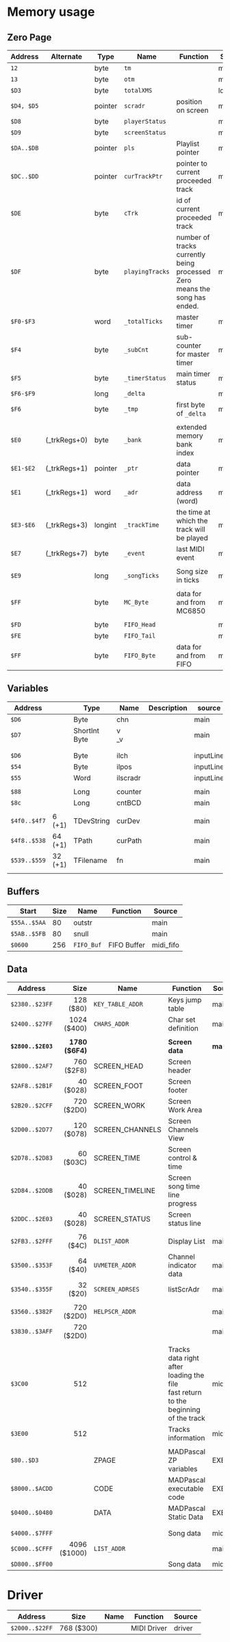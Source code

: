 # Memory usage

## Zero Page

| Address    | Alternate    | Type    | Name            | Function                                                     | Source    |
| ---------- | ------------ | ------- | --------------- | ------------------------------------------------------------ | --------- |
| `12`       |              | byte    | `tm`            |                                                              | main      |
| `13`       |              | byte    | `otm`           |                                                              | main      |
| `$D3`      |              | byte    | `totalXMS`      |                                                              | loader    |
| `$D4, $D5` |              | pointer | `scradr`        | position on screen                                           | main      |
| `$D8`      |              | byte    | `playerStatus`  |                                                              | main      |
| `$D9`      |              | byte    | `screenStatus`  |                                                              | main      |
| `$DA..$DB` |              | pointer | `pls`           | Playlist pointer                                             | main      |
| `$DC..$DD` |              | pointer | `curTrackPtr`   | pointer to current proceeded track                           | midfiles  |
| `$DE`      |              | byte    | `cTrk`          | id of current proceeded track                                | midfiles  |
| `$DF`      |              | byte    | `playingTracks` | number of tracks currently being processed<br />Zero means the song has ended. | midfiles  |
| `$F0-$F3`  |              | word    | `_totalTicks`   | master timer                                                 | midfiles  |
| `$F4`      |              | byte    | `_subCnt`       | sub-counter for master timer                                 | midfiles  |
| `$F5`      |              | byte    | `_timerStatus`  | main timer status                                            | midfiles  |
| `$F6-$F9`  |              | long    | `_delta`        |                                                              | midfiles  |
| `$F6`      |              | byte    | `_tmp`          | first byte of `_delta`                                       | midfiles  |
|            |              |         |                 |                                                              |           |
| `$E0`      | (_trkRegs+0) | byte    | `_bank`         | extended memory bank index                                   | midfiles  |
| `$E1-$E2`  | (_trkRegs+1) | pointer | `_ptr`          | data pointer                                                 | midfiles  |
| `$E1`      | (_trkRegs+1) | word    | `_adr`          | data address (word)                                          | midfiles  |
| `$E3-$E6`  | (_trkRegs+3) | longint | `_trackTime`    | the time at which the track will be played                   | midfiles  |
| `$E7`      | (_trkRegs+7) | byte    | `_event`        | last MIDI event                                              | midfiles  |
|            |              |         |                 |                                                              |           |
| `$E9`      |              | long    | `_songTicks`    | Song size in ticks                                           | midfiles  |
|            |              |         |                 |                                                              |           |
| `$FF`      |              | byte    | `MC_Byte`       | data for and from MC6850                                     | mc6850    |
|            |              |         |                 |                                                              |           |
| `$FD`      |              | byte    | `FIFO_Head`     |                                                              | midi_fifo |
| `$FE`      |              | byte    | `FIFO_Tail`     |                                                              | midi_fifo |
| `$FF`      |              | byte    | `FIFO_Byte`     | data for and from FIFO                                       | midi_fifo |



## Variables

| Address      |         | Type               | Name      | Description | source    |
| ------------ | ------- | ------------------ | --------- | ----------- | --------- |
| `$D6`        |         | Byte               | chn       |             | main      |
| `$D7`        |         | ShortInt<br />Byte | v<br />_v |             | main      |
|              |         |                    |           |             |           |
|              |         |                    |           |             |           |
| `$D6`        |         | Byte               | ilch      |             | inputLine |
| `$54`        |         | Byte               | ilpos     |             | inputLine |
| `$55`        |         | Word               | ilscradr  |             | inputLine |
|              |         |                    |           |             |           |
| `$88`        |         | Long               | counter   |             | main      |
| `$8c`        |         | Long               | cntBCD    |             | main      |
|              |         |                    |           |             |           |
| `$4f0..$4f7` | 6 (+1)  | TDevString         | curDev    |             | main      |
| `$4f8..$538` | 64 (+1) | TPath              | curPath   |             | main      |
| `$539..$559` | 32 (+1) | TFilename          | fn        |             | main      |
|              |         |                    |           |             |           |



## Buffers

| Start        | Size | Name       | Function    | Source    |
| ------------ | ---- | ---------- | ----------- | --------- |
| `$55A..$5AA` | 80   | outstr     |             | main      |
| `$5AB..$5FB` | 80   | snull      |             | main      |
| `$0600`      | 256  | `FIFO_Buf` | FIFO Buffer | midi_fifo |



## Data

| Address            |            Size | Name             | Function                                                     | Source   |
| ------------------ | --------------: | ---------------- | ------------------------------------------------------------ | -------- |
| `$2380..$23FF`     |       128 ($80) | `KEY_TABLE_ADDR` | Keys jump table                                              | main     |
| `$2400..$27FF`     |     1024 ($400) | `CHARS_ADDR`     | Char set definition                                          | main     |
|                    |                 |                  |                                                              |          |
| **`$2800..$2E03`** | **1780 ($6F4)** |                  | **Screen data**                                              | **main** |
| `$2800..$2AF7`     |      760 ($2F8) | SCREEN_HEAD      | Screen header                                                |          |
| `$2AF8..$2B1F`     |       40 ($028) | SCREEN_FOOT      | Screen footer                                                |          |
| `$2B20..$2CFF`     |      720 ($2D0) | SCREEN_WORK      | Screen Work Area                                             |          |
| `$2D00..$2D77`     |      120 ($078) | SCREEN_CHANNELS  | Screen Channels View                                         |          |
| `$2D78..$2D83`     |       60 ($03C) | SCREEN_TIME      | Screen control & time                                        |          |
| `$2D84..$2DDB`     |       40 ($028) | SCREEN_TIMELINE  | Screen song time line progress                               |          |
| `$2DDC..$2E03`     |       40 ($028) | SCREEN_STATUS    | Screen status line                                           |          |
|                    |                 |                  |                                                              |          |
| `$2FB3..$2FFF`     |        76 ($4C) | `DLIST_ADDR`     | Display List                                                 | main     |
| `$3500..$353F`     |        64 ($40) | `UVMETER_ADDR`   | Channel indicator data                                       | main     |
| `$3540..$355F`     |        32 ($20) | `SCREEN_ADRSES`  | listScrAdr                                                   | main     |
|                    |                 |                  |                                                              |          |
| `$3560..$382F`     |      720 ($2D0) | `HELPSCR_ADDR`   |                                                              | main     |
| `$3830..$3AFF`     |      720 ($2D0) |                  |                                                              | main     |
|                    |                 |                  |                                                              |          |
| `$3C00`            |             512 |                  | Tracks data right after loading the file<br />fast return to the beginning of the track | midfiles |
| `$3E00`            |             512 |                  | Tracks information                                           | midfiles |
|                    |                 |                  |                                                              |          |
| `$80..$D3`         |                 | ZPAGE            | MADPascal ZP variables                                       | EXE      |
| `$8000..$ACDD`     |                 | CODE             | MADPascal executable code                                    | EXE      |
| `$0400..$0480`     |                 | DATA             | MADPascal Static Data                                        | EXE      |
|                    |                 |                  |                                                              |          |
|                    |                 |                  |                                                              |          |
| `$4000..$7FFF`     |                 |                  | Song data                                                    | midfiles |
| `$C000..$CFFF`     |    4096 ($1000) | `LIST_ADDR`      |                                                              | main     |
| `$D800..$FF00`     |                 |                  | Song data                                                    | midfiles |



# Driver

| Address        | Size       | Name | Function    | Source |
| -------------- | ---------- | ---- | ----------- | ------ |
| `$2000..$22FF` | 768 ($300) |      | MIDI Driver | driver |

